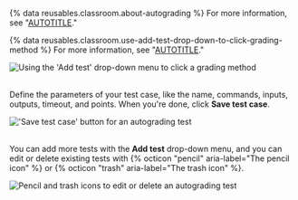 {% data reusables.classroom.about-autograding %} For more information, see "[AUTOTITLE](/education/manage-coursework-with-github-classroom/teach-with-github-classroom/use-autograding)."

{% data reusables.classroom.use-add-test-drop-down-to-click-grading-method %} For more information, see "[AUTOTITLE](/education/manage-coursework-with-github-classroom/teach-with-github-classroom/use-autograding#grading-methods)."

<div class="procedural-image-wrapper">
  <img alt="Using the 'Add test' drop-down menu to click a grading method" class="procedural-image-wrapper" src="/assets/images/help/classroom/autograding-click-grading-method.png">
</div>

<br/>

Define the parameters of your test case, like the name, commands, inputs, outputs, timeout, and points. When you're done, click **Save test case**.

<div class="procedural-image-wrapper">
  <img alt="'Save test case' button for an autograding test" class="procedural-image-wrapper" src="/assets/images/help/classroom/assignments-click-save-test-case-button.png">
</div>

<br/>

You can add more tests with the **Add test** drop-down menu, and you can edit or delete existing tests with {% octicon "pencil" aria-label="The pencil icon" %} or {% octicon "trash" aria-label="The trash icon" %}.

<div class="procedural-image-wrapper">
  <img alt="Pencil and trash icons to edit or delete an autograding test" class="procedural-image-wrapper" src="/assets/images/help/classroom/assignments-autograding-click-pencil-or-trash.png">
</div>
